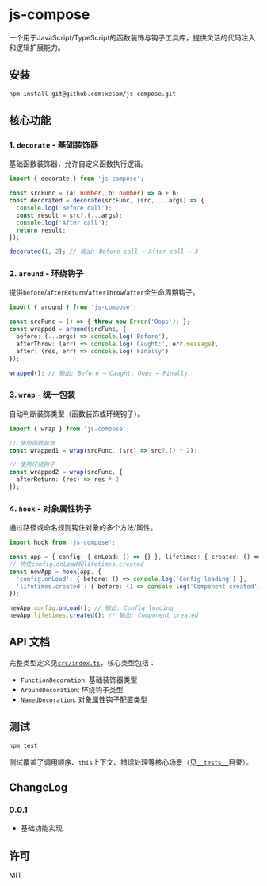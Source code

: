 # js-compose

一个用于JavaScript/TypeScript的函数装饰与钩子工具库，提供灵活的代码注入和逻辑扩展能力。

## 安装
```bash
npm install git@github.com:xesam/js-compose.git
```

## 核心功能
### 1. `decorate` - 基础装饰器
基础函数装饰器，允许自定义函数执行逻辑。
```typescript
import { decorate } from 'js-compose';

const srcFunc = (a: number, b: number) => a + b;
const decorated = decorate(srcFunc, (src, ...args) => {
  console.log('Before call');
  const result = src?.(...args);
  console.log('After call');
  return result;
});

decorated(1, 2); // 输出: Before call → After call → 3
```

### 2. `around` - 环绕钩子
提供`before`/`afterReturn`/`afterThrow`/`after`全生命周期钩子。
```typescript
import { around } from 'js-compose';

const srcFunc = () => { throw new Error('Oops'); };
const wrapped = around(srcFunc, {
  before: (...args) => console.log('Before'),
  afterThrow: (err) => console.log('Caught:', err.message),
  after: (res, err) => console.log('Finally')
});

wrapped(); // 输出: Before → Caught: Oops → Finally
```

### 3. `wrap` - 统一包装
自动判断装饰类型（函数装饰或环绕钩子）。
```typescript
import { wrap } from 'js-compose';

// 使用函数装饰
const wrapped1 = wrap(srcFunc, (src) => src?.() * 2);

// 使用环绕钩子
const wrapped2 = wrap(srcFunc, {
  afterReturn: (res) => res * 2
});
```

### 4. `hook` - 对象属性钩子
通过路径或命名规则钩住对象的多个方法/属性。
```typescript
import hook from 'js-compose';

const app = { config: { onLoad: () => {} }, lifetimes: { created: () => {} } };
// 钩住config.onLoad和lifetimes.created
const newApp = hook(app, {
  'config.onLoad': { before: () => console.log('Config loading') },
  'lifetimes.created': { before: () => console.log('Component created') }
});

newApp.config.onLoad(); // 输出: Config loading
newApp.lifetimes.created(); // 输出: Component created
```

## API 文档
完整类型定义见[`src/index.ts`](src/index.ts)，核心类型包括：
- `FunctionDecoration`: 基础装饰器类型
- `AroundDecoration`: 环绕钩子类型
- `NamedDecoration`: 对象属性钩子配置类型

## 测试
```bash
npm test
```
测试覆盖了调用顺序、`this`上下文、错误处理等核心场景（见[`__tests__`](__tests__)目录）。

## ChangeLog

### 0.0.1

- 基础功能实现


## 许可
MIT